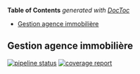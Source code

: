 <!-- START doctoc generated TOC please keep comment here to allow auto update -->
<!-- DON'T EDIT THIS SECTION, INSTEAD RE-RUN doctoc TO UPDATE -->
**Table of Contents**  *generated with [DocToc](https://github.com/thlorenz/doctoc)*

- [Gestion agence immobilière](#gestion-agence-immobili%C3%A8re)

<!-- END doctoc generated TOC please keep comment here to allow auto update -->

## Gestion agence immobilière

[![pipeline status](https://gitlab.com/adashbob/agence/badges/master/pipeline.svg)](https://gitlab.com/adashbob/agence/-/commits/master)
[![coverage report](https://gitlab.com/adashbob/agence/badges/master/coverage.svg?job=phpunit)](https://gitlab.com/adashbob/agence/-/commits/master)
